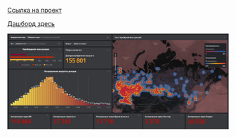 [Ссылка на проект](https://clck.ru/37qf9N)

[Дашборд здесь](https://datalens.yandex/wk9jqf2l4bmel)


![Скриншот дашборда](https://raw.githubusercontent.com/KittyCorpsegrinder/Pet_projects/main/DonorSearch_project/dash.jpg)
